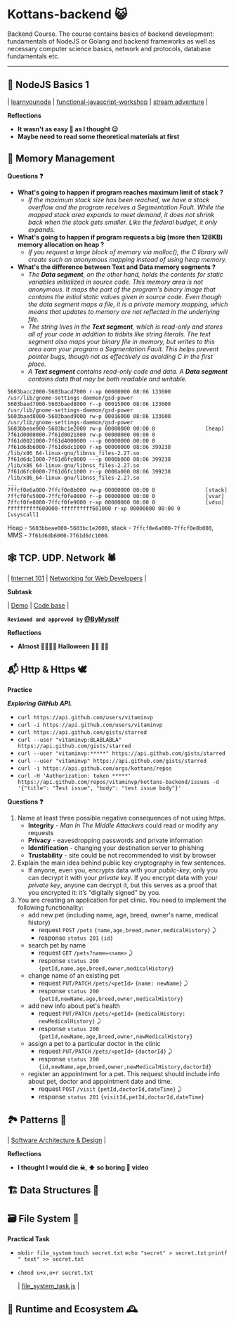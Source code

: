 # Kottans-backend 😺
Backend Course. The course contains basics of backend development: fundamentals of NodeJS or Golang and backend frameworks as well as necessary computer science basics, network and protocols, database fundamentals etc.

___
## 🚦 NodeJS Basics 1  

| [learnyounode](node_basic_1/learnyounode/learnyounode.png) | [functional-javascript-workshop](node_basic_1/functional-javascript-workshop/functional-javascript-workshop.png) | [stream adventure](node_basic_1/stream-adventure/stream-adventure.png) |

**Reflections**
 - **It wasn\'t as easy 🎉 as I thought 😐**
 - **Maybe need to read some theoretical materials at first**

## 📝 Memory Management

**Questions ❓**
 - **What's going to happen if program reaches maximum limit of stack ?**
    - *If the maximum stack size has been reached, we have a stack overflow and the program receives a Segmentation Fault. While the mapped stack area expands to meet demand, it does not shrink back when the stack gets smaller. Like the federal budget, it only expands.*
 - **What's going to happen if program requests a big (more then 128KB) memory allocation on heap ?**
    - *If you request a large block of memory via malloc(), the C library will create such an anonymous mapping instead of using heap memory.*
 - **What's the difference between Text and Data memory segments ?**
    - *The **Data segment**, on the other hand, holds the contents for static variables initialized in source code. This memory area is not anonymous. It maps the part of the program's binary image that contains the initial static values given in source code.
    Even though the data segment maps a file, it is a private memory mapping, which means that updates to memory are not reflected in the underlying file.*
    - *The string lives in the **Text segment**, which is read-only and stores all of your code in addition to tidbits like string literals. The text segment also maps your binary file in memory, but writes to this area earn your program a Segmentation Fault. This helps prevent pointer bugs, though not as effectively as avoiding C in the first place.*
    - *A **Text segment** contains read-only code and data. A **Data segment** contains data that may be both readable and writable.*
```
5603bacc2000-5603bacd7000 r-xp 00000000 08:06 133600           /usr/lib/gnome-settings-daemon/gsd-power
5603baed7000-5603baed8000 r--p 00015000 08:06 133600           /usr/lib/gnome-settings-daemon/gsd-power
5603baed8000-5603baed9000 rw-p 00016000 08:06 133600           /usr/lib/gnome-settings-daemon/gsd-power
5603bbeae000-5603bc1e2000 rw-p 00000000 00:00 0                [heap]
7f61d0000000-7f61d0021000 rw-p 00000000 00:00 0
7f61d0021000-7f61d4000000 ---p 00000000 00:00 0
7f61d6db6000-7f61d6dc1000 r-xp 00000000 08:06 399238           /lib/x86_64-linux-gnu/libnss_files-2.27.so
7f61d6dc1000-7f61d6fc0000 ---p 0000b000 08:06 399238           /lib/x86_64-linux-gnu/libnss_files-2.27.so
7f61d6fc0000-7f61d6fc1000 r--p 0000a000 08:06 399238           /lib/x86_64-linux-gnu/libnss_files-2.27.so
...
7ffcf0e6a000-7ffcf0e8b000 rw-p 00000000 00:00 0                [stack]
7ffcf0fe5000-7ffcf0fe8000 r--p 00000000 00:00 0                [vvar]
7ffcf0fe8000-7ffcf0fe9000 r-xp 00000000 00:00 0                [vdso]
ffffffffff600000-ffffffffff601000 r-xp 00000000 00:00 0        [vsyscall]
```
Heap - `5603bbeae000-5603bc1e2000`,
stack - `7ffcf0e6a000-7ffcf0e8b000`,
MMS - `7f61d6db6000-7f61d6dc1000`.

## 🕸 TCP. UDP. Network 🕷

| [Internet 101](task_networks/how_the_internet_works.png) | [Networking for Web Developers](task_networks/networking_for_web_developers.png) |

**Subtask**

| [Demo](https://vitaminvp.github.io/kottans-backend/) | [Code base](https://github.com/Vitaminvp/kottans-backend/tree/master/task_networks/sniffer) |

**`Reviewed and approved by` [@ByMyself](https://github.com/Vitaminvp)**

**Reflections**
 - **Almost 🧛‍♂️🧛‍♀️ Halloween 🧟‍♂️ 🧟‍♀️**

## 📬 Http & Https 🕊

**Practice**

***Exploring GitHub API.***

 - `curl https://api.github.com/users/vitaminvp`
 - `curl -i https://api.github.com/users/vitaminvp`
 - `curl https://api.github.com/gists/starred`
 - `curl --user "vitaminvp:BLABLABLA" https://api.github.com/gists/starred`
 - `curl --user "vitaminvp:*****" https://api.github.com/gists/starred`
 - `curl --user "vitaminvp" https://api.github.com/gists/starred`
 - `curl -i https://api.github.com/orgs/kottans/repos`
 - `curl -H 'Authorization: token *****' https://api.github.com/repos/vitaminvp/kottans-backend/issues -d '{"title": "Test issue", "body": "test issue body"}'`

**Questions ❓**
1. Name at least three possible negative consequences of not using https.
    - **Integrity** - *Man In The Middle Attackers* could read or modify any requests
    - **Privacy** - eavesdropping passwords and private information
    - **Identification** - changing your destination server to phishing
    - **Trustability** - site could be not recommended to visit by browser
1. Explain the main idea behind public key cryptography in few sentences.
    - If anyone, even you, encrypts data with your *public-key*, only you can decrypt it with your *private key*.
      If you encrypt data with your *private key*, anyone can decrypt it, but this serves as a proof that you encrypted it: it’s “digitally signed” by you.
1. You are creating an application for pet clinic. You need to implement the following functionality:
    - add new pet (including name, age, breed, owner's name, medical history)
        - request `POST` `/pets` `{name,age,breed,owner,medicalHistory}` ⤸ 
        - response `status 201` `{id}`
    - search pet by name
        - request `GET` `/pets?name=<name>` ⤸ 
        - response `status 200` `{petId,name,age,breed,owner,medicalHistory}`
    - change name of an existing pet
        - request `PUT/PATCH` `/pets/<petId>` `{name: newName}` ⤸ 
        - response `status 200` `{petId,newName,age,breed,owner,medicalHistory}`
    - add new info about pet's health
        - request `PUT/PATCH` `/pets/<petId>` `{medicalHistory: newMedicalHistory}` ⤸ 
        - response `status 200` `{petId,newName,age,breed,owner,newMedicalHistory}`
    - assign a pet to a particular doctor in the clinic
        - request `PUT/PATCH` `/pets/<petId>` `{doctorId}` ⤸ 
        - response `status 200` `{id,newName,age,breed,owner,newMedicalHistory,doctorId}`
    - register an appointment for a pet. This request should include info about pet, doctor and appointment date and time.
        - request `POST` `/visit` `{petId,doctorId,dateTime}` ⤸ 
        - response `status 201` `{visitId,petId,doctorId,dateTime}`

## 🏞 Patterns 👷

| [Software Architecture & Design](patterns/software_architecture_design.png) |

**Reflections**
 - **I thought I would die ☠, ⬆ so boring 🛌 video️** 
 
## 🏗 Data Structures 🚧

## 🗃 File System 📁

**Practical Task**
 - `mkdir file_system` `touch secret.txt` `echo "secret" > secret.txt` `printf " text" >> secret.txt`
 - `chmod u+x,o+r secret.txt`
 
    | [file_system_task.js](file_system/file_system_task.js) |

## 🏃 Runtime and Ecosystem 🕰

